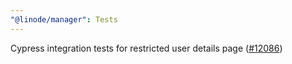 ```yaml
---
"@linode/manager": Tests
---
```


Cypress integration tests for restricted user details page ([#12086](https://github.com/linode/manager/pull/12086))
